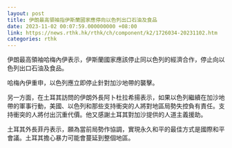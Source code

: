 ```yaml
---
layout: post
title: 伊朗最高領袖指伊斯蘭國家應停向以色列出口石油及食品
date: 2023-11-02 00:07:59.000000000 +08:00
link: https://news.rthk.hk/rthk/ch/component/k2/1726034-20231102.htm
categories: rthk
---
```


伊朗最高領袖哈梅內伊表示，伊斯蘭國家應該停止同以色列的經濟合作，停止向以色列出口石油及食品。 

哈梅內伊重申，以色列應立即停止針對加沙地帶的襲擊。

另一方面，在土耳其訪問的伊朗外長阿卜杜拉希揚表示，如果以色列繼續在加沙地帶的軍事行動，美國、以色列和那些支持衝突的人將對地區局勢失控負有責任。支持衝突的人將付出沉重代價。他又感謝土耳其對加沙提供的人道主義援助。

土耳其外長菲丹表示，願為當前局勢作協調，實現永久和平的最佳方式是國際和平會議。土耳其擔心暴力可能會蔓延到整個地區。
　　
